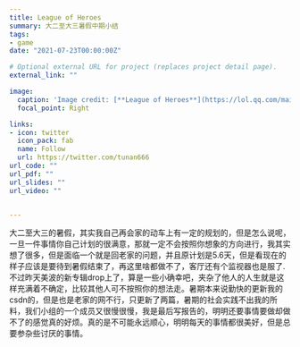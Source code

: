 ```yaml
---
title: League of Heroes
summary: 大二至大三暑假中期小结
tags:
- game
date: "2021-07-23T00:00:00Z"

# Optional external URL for project (replaces project detail page).
external_link: ""

image:
  caption: 'Image credit: [**League of Heroes**](https://lol.qq.com/main.shtml)'
  focal_point: Right

links:
- icon: twitter
  icon_pack: fab
  name: Follow
  url: https://twitter.com/tunan666
url_code: ""
url_pdf: ""
url_slides: ""
url_video: ""


---
```

  大二至大三的暑假，其实我自己再会家的动车上有一定的规划的，但是怎么说呢，一旦一件事情你自己计划的很满意，那就一定不会按照你想象的方向进行，我其实想了很多，但是面临一个就是回老家的问题，并且原计划是5.6天，但是看现在的样子应该是要待到暑假结束了，再这里啥都做不了，客厅还有个监视器也是服了.不过昨天美波的新专辑drop上了，算是一些小确幸吧，夹杂了他人的人生就是这样充满着不确定，比较其他人可不按照你的想法走。暑期本来说勤快的更新我的csdn的，但是也是老家的网不行，只更新了两篇，暑期的社会实践不出我的所料，我们小组的一个成员又很慢很慢，我是最后写报告的，明明还要事情要做却做不了的感觉真的好烦。真的是不可能永远顺心，明明每天的事情都很美好，但是总要参杂些讨厌的事情。
